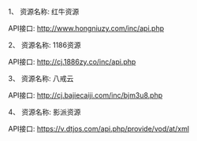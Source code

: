 1、
资源名称: 红牛资源

API接口: http://www.hongniuzy.com/inc/api.php

2、
资源名称: 1186资源

API接口: http://cj.1886zy.co/inc/api.php

3、
资源名称: 八戒云

API接口: http://cj.bajiecaiji.com/inc/bjm3u8.php

4、
资源名称: 影派资源

API接口: https://v.dtjos.com/api.php/provide/vod/at/xml
